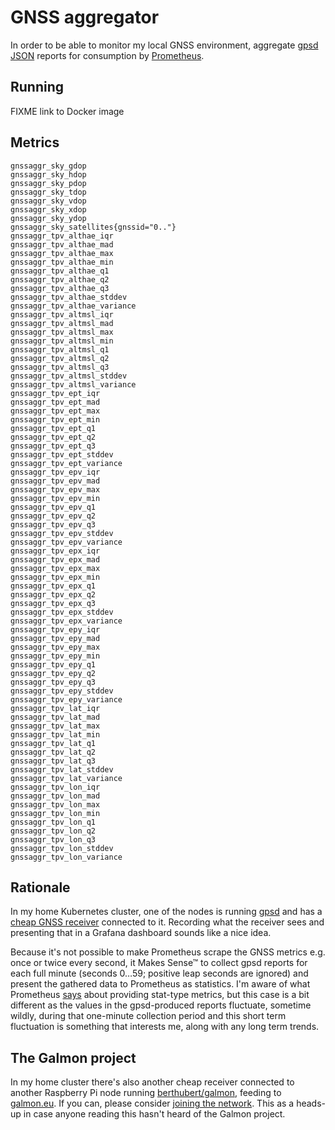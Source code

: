 # GNSS aggregator

In order to be able to monitor my local GNSS environment, aggregate
[gpsd](https://gpsd.gitlab.io/gpsd/)
[JSON](https://gpsd.gitlab.io/gpsd/gpsd_json.html)
reports for consumption by
[Prometheus](https://prometheus.io/docs/instrumenting/writing_exporters/#metrics).

## Running

FIXME link to Docker image

## Metrics

```
gnssaggr_sky_gdop
gnssaggr_sky_hdop
gnssaggr_sky_pdop
gnssaggr_sky_tdop
gnssaggr_sky_vdop
gnssaggr_sky_xdop
gnssaggr_sky_ydop
gnssaggr_sky_satellites{gnssid="0.."}
gnssaggr_tpv_althae_iqr
gnssaggr_tpv_althae_mad
gnssaggr_tpv_althae_max
gnssaggr_tpv_althae_min
gnssaggr_tpv_althae_q1
gnssaggr_tpv_althae_q2
gnssaggr_tpv_althae_q3
gnssaggr_tpv_althae_stddev
gnssaggr_tpv_althae_variance
gnssaggr_tpv_altmsl_iqr
gnssaggr_tpv_altmsl_mad
gnssaggr_tpv_altmsl_max
gnssaggr_tpv_altmsl_min
gnssaggr_tpv_altmsl_q1
gnssaggr_tpv_altmsl_q2
gnssaggr_tpv_altmsl_q3
gnssaggr_tpv_altmsl_stddev
gnssaggr_tpv_altmsl_variance
gnssaggr_tpv_ept_iqr
gnssaggr_tpv_ept_mad
gnssaggr_tpv_ept_max
gnssaggr_tpv_ept_min
gnssaggr_tpv_ept_q1
gnssaggr_tpv_ept_q2
gnssaggr_tpv_ept_q3
gnssaggr_tpv_ept_stddev
gnssaggr_tpv_ept_variance
gnssaggr_tpv_epv_iqr
gnssaggr_tpv_epv_mad
gnssaggr_tpv_epv_max
gnssaggr_tpv_epv_min
gnssaggr_tpv_epv_q1
gnssaggr_tpv_epv_q2
gnssaggr_tpv_epv_q3
gnssaggr_tpv_epv_stddev
gnssaggr_tpv_epv_variance
gnssaggr_tpv_epx_iqr
gnssaggr_tpv_epx_mad
gnssaggr_tpv_epx_max
gnssaggr_tpv_epx_min
gnssaggr_tpv_epx_q1
gnssaggr_tpv_epx_q2
gnssaggr_tpv_epx_q3
gnssaggr_tpv_epx_stddev
gnssaggr_tpv_epx_variance
gnssaggr_tpv_epy_iqr
gnssaggr_tpv_epy_mad
gnssaggr_tpv_epy_max
gnssaggr_tpv_epy_min
gnssaggr_tpv_epy_q1
gnssaggr_tpv_epy_q2
gnssaggr_tpv_epy_q3
gnssaggr_tpv_epy_stddev
gnssaggr_tpv_epy_variance
gnssaggr_tpv_lat_iqr
gnssaggr_tpv_lat_mad
gnssaggr_tpv_lat_max
gnssaggr_tpv_lat_min
gnssaggr_tpv_lat_q1
gnssaggr_tpv_lat_q2
gnssaggr_tpv_lat_q3
gnssaggr_tpv_lat_stddev
gnssaggr_tpv_lat_variance
gnssaggr_tpv_lon_iqr
gnssaggr_tpv_lon_mad
gnssaggr_tpv_lon_max
gnssaggr_tpv_lon_min
gnssaggr_tpv_lon_q1
gnssaggr_tpv_lon_q2
gnssaggr_tpv_lon_q3
gnssaggr_tpv_lon_stddev
gnssaggr_tpv_lon_variance
```

## Rationale

In my home Kubernetes cluster, one of the nodes is running
[gpsd](https://github.com/kahara/docker-gpsd)
and has a
[cheap GNSS receiver](https://www.aliexpress.com/item/32816656706.html)
connected to it. Recording what the receiver sees and presenting that in a Grafana dashboard sounds like a nice idea.

Because it's not possible to make Prometheus scrape the GNSS metrics e.g. once or twice every second, it
Makes Sense&trade; to collect gpsd reports for each full minute (seconds 0&hellip;59; positive leap seconds are
ignored) and present  the gathered data to Prometheus as  statistics. I'm aware of what Prometheus
[says](https://prometheus.io/docs/instrumenting/writing_exporters/#drop-less-useful-statistics)
about providing stat-type metrics, but this case is a bit different as the values in the gpsd-produced reports
fluctuate, sometime wildly, during that one-minute collection period and this short term fluctuation is something
that interests me, along with any long term trends.

## The Galmon project

In my home cluster there's also another cheap receiver connected to another Raspberry Pi node running
[berthubert/galmon](https://hub.docker.com/r/berthubert/galmon),
feeding to
[galmon.eu](https://galmon.eu/observers.html).
If you can, please consider
[joining the network](https://berthub.eu/articles/posts/galmon-project/#how-to-join-in).
This as a heads-up in case anyone reading this hasn't heard of the Galmon project.
